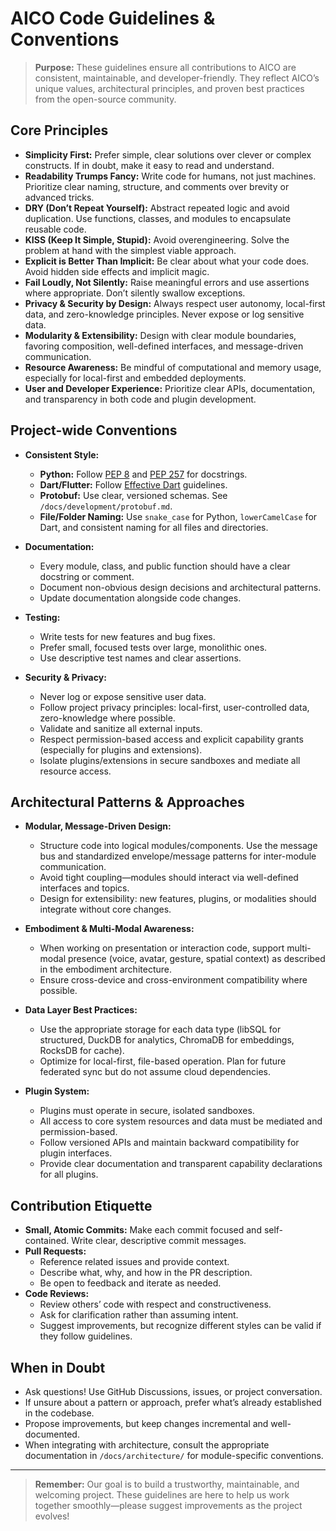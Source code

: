 # AICO Code Guidelines & Conventions

> **Purpose:** These guidelines ensure all contributions to AICO are consistent, maintainable, and developer-friendly. They reflect AICO’s unique values, architectural principles, and proven best practices from the open-source community.

## Core Principles

- **Simplicity First:** Prefer simple, clear solutions over clever or complex constructs. If in doubt, make it easy to read and understand.
- **Readability Trumps Fancy:** Write code for humans, not just machines. Prioritize clear naming, structure, and comments over brevity or advanced tricks.
- **DRY (Don’t Repeat Yourself):** Abstract repeated logic and avoid duplication. Use functions, classes, and modules to encapsulate reusable code.
- **KISS (Keep It Simple, Stupid):** Avoid overengineering. Solve the problem at hand with the simplest viable approach.
- **Explicit is Better Than Implicit:** Be clear about what your code does. Avoid hidden side effects and implicit magic.
- **Fail Loudly, Not Silently:** Raise meaningful errors and use assertions where appropriate. Don’t silently swallow exceptions.
- **Privacy & Security by Design:** Always respect user autonomy, local-first data, and zero-knowledge principles. Never expose or log sensitive data.
- **Modularity & Extensibility:** Design with clear module boundaries, favoring composition, well-defined interfaces, and message-driven communication.
- **Resource Awareness:** Be mindful of computational and memory usage, especially for local-first and embedded deployments.
- **User and Developer Experience:** Prioritize clear APIs, documentation, and transparency in both code and plugin development.

## Project-wide Conventions

- **Consistent Style:**
  - **Python:** Follow [PEP 8](https://peps.python.org/pep-0008/) and [PEP 257](https://peps.python.org/pep-0257/) for docstrings.
  - **Dart/Flutter:** Follow [Effective Dart](https://dart.dev/guides/language/effective-dart) guidelines.
  - **Protobuf:** Use clear, versioned schemas. See `/docs/development/protobuf.md`.
  - **File/Folder Naming:** Use `snake_case` for Python, `lowerCamelCase` for Dart, and consistent naming for all files and directories.

- **Documentation:**
  - Every module, class, and public function should have a clear docstring or comment.
  - Document non-obvious design decisions and architectural patterns.
  - Update documentation alongside code changes.

- **Testing:**
  - Write tests for new features and bug fixes.
  - Prefer small, focused tests over large, monolithic ones.
  - Use descriptive test names and clear assertions.

- **Security & Privacy:**
  - Never log or expose sensitive user data.
  - Follow project privacy principles: local-first, user-controlled data, zero-knowledge where possible.
  - Validate and sanitize all external inputs.
  - Respect permission-based access and explicit capability grants (especially for plugins and extensions).
  - Isolate plugins/extensions in secure sandboxes and mediate all resource access.

## Architectural Patterns & Approaches

- **Modular, Message-Driven Design:**
  - Structure code into logical modules/components. Use the message bus and standardized envelope/message patterns for inter-module communication.
  - Avoid tight coupling—modules should interact via well-defined interfaces and topics.
  - Design for extensibility: new features, plugins, or modalities should integrate without core changes.

- **Embodiment & Multi-Modal Awareness:**
  - When working on presentation or interaction code, support multi-modal presence (voice, avatar, gesture, spatial context) as described in the embodiment architecture.
  - Ensure cross-device and cross-environment compatibility where possible.

- **Data Layer Best Practices:**
  - Use the appropriate storage for each data type (libSQL for structured, DuckDB for analytics, ChromaDB for embeddings, RocksDB for cache).
  - Optimize for local-first, file-based operation. Plan for future federated sync but do not assume cloud dependencies.

- **Plugin System:**
  - Plugins must operate in secure, isolated sandboxes.
  - All access to core system resources and data must be mediated and permission-based.
  - Follow versioned APIs and maintain backward compatibility for plugin interfaces.
  - Provide clear documentation and transparent capability declarations for all plugins.

## Contribution Etiquette

- **Small, Atomic Commits:** Make each commit focused and self-contained. Write clear, descriptive commit messages.
- **Pull Requests:**
  - Reference related issues and provide context.
  - Describe what, why, and how in the PR description.
  - Be open to feedback and iterate as needed.
- **Code Reviews:**
  - Review others’ code with respect and constructiveness.
  - Ask for clarification rather than assuming intent.
  - Suggest improvements, but recognize different styles can be valid if they follow guidelines.

## When in Doubt
- Ask questions! Use GitHub Discussions, issues, or project conversation.
- If unsure about a pattern or approach, prefer what’s already established in the codebase.
- Propose improvements, but keep changes incremental and well-documented.
- When integrating with architecture, consult the appropriate documentation in `/docs/architecture/` for module-specific conventions.

---

> **Remember:** Our goal is to build a trustworthy, maintainable, and welcoming project. These guidelines are here to help us work together smoothly—please suggest improvements as the project evolves!

